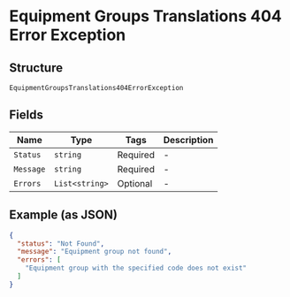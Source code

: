
# Equipment Groups Translations 404 Error Exception

## Structure

`EquipmentGroupsTranslations404ErrorException`

## Fields

| Name | Type | Tags | Description |
|  --- | --- | --- | --- |
| `Status` | `string` | Required | - |
| `Message` | `string` | Required | - |
| `Errors` | `List<string>` | Optional | - |

## Example (as JSON)

```json
{
  "status": "Not Found",
  "message": "Equipment group not found",
  "errors": [
    "Equipment group with the specified code does not exist"
  ]
}
```

